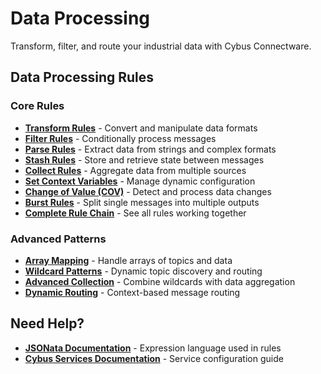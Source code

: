 # Data Processing

Transform, filter, and route your industrial data with Cybus Connectware.

## Data Processing Rules

### Core Rules
- **[Transform Rules](./01_transform/)** - Convert and manipulate data formats
- **[Filter Rules](./02_filter/)** - Conditionally process messages
- **[Parse Rules](./03_parse/)** - Extract data from strings and complex formats
- **[Stash Rules](./04_stash/)** - Store and retrieve state between messages
- **[Collect Rules](./07_collect/)** - Aggregate data from multiple sources
- **[Set Context Variables](./05_setContextVars/)** - Manage dynamic configuration
- **[Change of Value (COV)](./06_cov/)** - Detect and process data changes
- **[Burst Rules](./08_burst/)** - Split single messages into multiple outputs
- **[Complete Rule Chain](./complete_rule_chain_example.scf.yaml)** - See all rules working together

### Advanced Patterns
- **[Array Mapping](./01_array/)** - Handle arrays of topics and data
- **[Wildcard Patterns](./02_wildcards/)** - Dynamic topic discovery and routing
- **[Advanced Collection](./03_wildcards_with_collect/)** - Combine wildcards with data aggregation
- **[Dynamic Routing](./04_dynamic_publish_topic/)** - Context-based message routing

## Need Help?

- **[JSONata Documentation](https://jsonata.org/)** - Expression language used in rules
- **[Cybus Services Documentation](https://docs.cybus.io/documentation/services)** - Service configuration guide